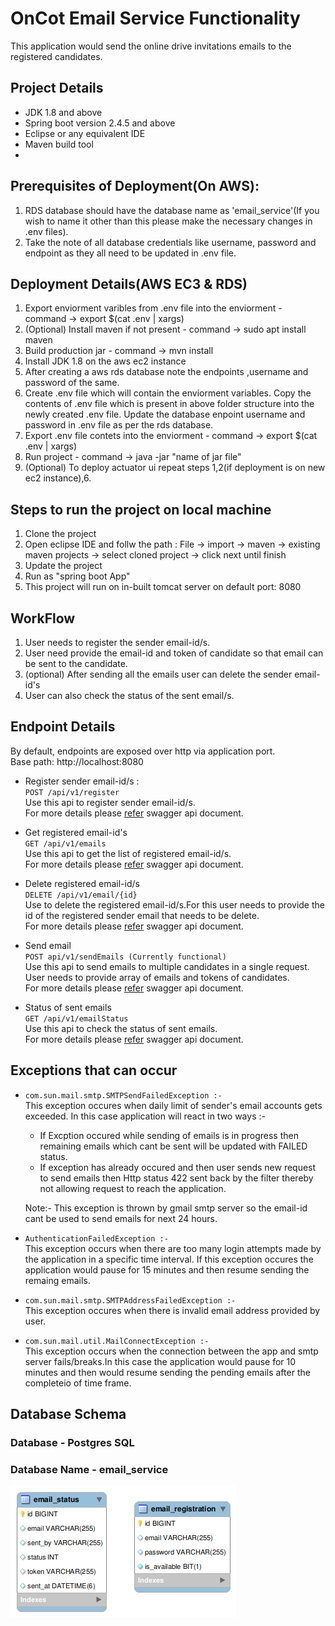 
# OnCot Email Service Functionality

This application would send the online drive invitations emails to the registered candidates.

## Project Details
* JDK 1.8 and above
* Spring boot version 2.4.5 and above
* Eclipse or any equivalent IDE
* Maven build tool
* 
## Prerequisites of Deployment(On AWS):
1. RDS database should have the database name as 'email_service'(If you wish to name it other than this please make the necessary changes in .env files).
2. Take the note of all database credentials like username, password and endpoint as they all need to be updated in .env file.

## Deployment Details(AWS EC3 & RDS)
1. Export enviorment varibles from .env file into the enviorment - command -> export $(cat .env | xargs)
2. (Optional) Install maven if not present - command -> sudo apt install maven
3. Build production jar - command -> mvn install 
4. Install JDK 1.8 on the aws ec2 instance
5. After creating a aws rds database note the endpoints ,username and password of the same.
6. Create .env file which will contain the enviorment variables. Copy the contents of .env file which is present in above folder structure into the newly created .env file. Update the database enpoint username and password in .env file as per the rds database.
7. Export .env file contets into the enviorment - command -> export $(cat .env | xargs) 
8. Run project - command -> java -jar "name of jar file"
9. (Optional) To deploy actuator ui repeat steps 1,2(if deployment is on new ec2 instance),6.

## Steps to run the project on local machine
1. Clone the project 
2. Open eclipse IDE and follw the path : File -> import -> maven -> existing maven projects -> select cloned project -> click next until finish 
3. Update the project 
4. Run as "spring boot App"
5. This project will run on in-built tomcat server on default port: 8080

## WorkFlow
1. User needs to register the sender email-id/s.
2. User  need provide the email-id and token of candidate so that email can be sent to the candidate.
3. (optional) After sending all the emails user can delete the sender email-id's
4. User can also check the status of the sent email/s.

## Endpoint Details
By default, endpoints are exposed over http via application port.<br />
Base path: http://localhost:8080

 * Register sender email-id/s : <br>
  `POST /api/v1/register `<br>
  Use this api to register  sender email-id/s. <br>For more details please [refer](http://oncot-emailfunctionality-v1.herokuapp.com/swagger-ui/) swagger api document.

  * Get registered email-id's <br>
  `GET /api/v1/emails`<br>
  Use this api to get the list of registered email-id/s. <br>For more details please [refer](http://oncot-emailfunctionality-v1.herokuapp.com/swagger-ui/) swagger api document.
 
 * Delete registered email-id/s <br>
  `DELETE /api/v1/email/{id}` <br />
 Use to delete the registered email-id/s.For this  user needs to provide the id of the registered sender email that needs to be delete.<br>For more details please [refer](http://oncot-emailfunctionality-v1.herokuapp.com/swagger-ui/) swagger api document.
 

 * Send email <br>
  `POST api/v1/sendEmails (Currently functional)`<br />
 Use this api to send emails to multiple candidates in a single request. User needs to provide array of emails and tokens of candidates. <br>For more details please [refer](http://oncot-emailfunctionality-v1.herokuapp.com/swagger-ui/) swagger api document.

 * Status of sent emails <br>
  `GET /api/v1/emailStatus`<br />
 Use this api to check the status of sent emails. <br>For more details please [refer](http://oncot-emailfunctionality-v1.herokuapp.com/swagger-ui/) swagger api document.

 ## Exceptions that can occur 
* `com.sun.mail.smtp.SMTPSendFailedException :-` <br>
This exception occures when daily limit of sender's email accounts gets exceeded. In this case application will react in two ways :- <br>
  - If Excption occured while sending of emails is in progress then remaining emails which cant be sent will be updated with FAILED status. 
  - If exception has already occured and then user sends new request to send emails then Http status 422 sent back by the filter thereby not allowing request to reach the application.

  Note:- This exception is thrown by gmail smtp server so the email-id cant be used to send emails for next 24 hours.

* `AuthenticationFailedException :-` <br>
This exception occurs when there are too many login attempts made by the application in a specific time interval. If this exception occures the application would pause for 15 minutes and then resume sending the remaing emails.

* `com.sun.mail.smtp.SMTPAddressFailedException :-` <br>
This exception occures when there is invalid email address provided by user. 

* `com.sun.mail.util.MailConnectException :-` <br>
This exception occurs when the connection between the app and smtp server fails/breaks.In this case the application would pause for 10 minutes and then would resume sending the pending emails after the completeio of time frame.

## Database Schema

### Database - Postgres SQL
### Database Name - email_service

![Database schema](databaseSchema.png)
